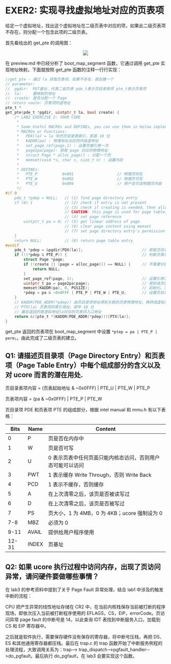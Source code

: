# EXER2: 实现寻找虚拟地址对应的页表项

给定一个虚拟地址，找出这个虚拟地址在二级页表中对应的项，如果此二级页表项不存在，则分配一个包含此项的二级页表。

首先看给出的 get_pte 的调用图：

<center><img src="http://116.62.148.220:8888/lab2_figs/image001.png"></center>

在 preview.md 中已经分析了 boot_map_segment 函数，它通过调用 get_pte 实现地址映射。下面就按照 get_pte 函数的注释一行行实现：

```C
//get_pte - 通过 la 获取页表项，如果不存在，就创建一个
// parameter:
//  pgdir:  PDT基址，代表二级页表 pde_t表示页目录表项 pte_t表示页表项
//  la:     要映射的地址
//  create: 是否分配一个 Page
// return vaule: 页表项的虚地址
pte_t *
get_pte(pde_t *pgdir, uintptr_t la, bool create) {
    /* LAB2 EXERCISE 2: YOUR CODE
     *
     * Some Useful MACROs and DEFINEs, you can use them in below implementation.
     * MACROs or Functions:
     *   PDX(la) = la 中的页目录表索引，即高 10 位
     *   KADDR(pa) : 物理地址对应的内核虚地址
     *   set_page_ref(page,1) : 设置页被引用一次
     *   page2pa(page): 获取 page 对应的物理地址
     *   struct Page * alloc_page() : 分配一个页
     *   memset(void *s, char c, size_t n) : 设置内存
     *
     * DEFINEs:
     *   PTE_P           0x001                   // 物理页存在
     *   PTE_W           0x002                   // 物理页可写
     *   PTE_U           0x004                   // 用户态可读物理页内容
     */
#if 0
    pde_t *pdep = NULL;   // (1) find page directory entry
    if (0) {              // (2) check if entry is not present
                          // (3) check if creating is needed, then alloc page for page table
                          // CAUTION: this page is used for page table, not for common data page
                          // (4) set page reference
        uintptr_t pa = 0; // (5) get linear address of page
                          // (6) clear page content using memset
                          // (7) set page directory entry's permission
    }
    return NULL;          // (8) return page table entry
#endif
    pde_t *pdep = &pgdir[PDX(la)];                          // 获取页目录项
    if (!(*pdep & PTE_P)) {                                 // 判断页表项是否存在
        struct Page *page;
        if (!create || (page = alloc_page()) == NULL) {     // 不需要分配或分配失败
            return NULL;
        }
        set_page_ref(page, 1);                              // 设置引用次数为 1
        uintptr_t pa = page2pa(page);                       // 得到该页的物理地址
        memset(KADDR(pa), 0, PGSIZE);                       // 初始化，清零
        *pdep = pa & ~0x0FFF | PTE_P | PTE_W | PTE_U;       // 设置页目录表项，可读，可写，存在
    }
    // KADDR(PDE_ADDR(*pdep)) 由页目录项地址得到关联的页表物理地址，再转成虚拟地址
    // PTX(la) 页表项的索引地址，即中 10 位
    // 最后返回的是虚拟地址la对应的页表项入口地址
    return &((pte_t *)KADDR(PDE_ADDR(*pdep)))[PTX(la)];
}
```

get_pte 返回的页表项在 boot_map_segment 中设置 `*ptep = pa | PTE_P | perm;`。由此完成了二级页表的建立。

## Q1: 请描述页目录项（Page Directory Entry）和页表项（Page Table Entry）中每个组成部分的含义以及对 ucore 而言的潜在用处.

页目录表项内容 = (页表起始地址 & ~0x0FFF) | PTE_U | PTE_W | PTE_P

页表项内容 = (pa & ~0x0FFF) | PTE_P | PTE_W

页目录项 PDE 和页表项 PTE 的组成部分，根据 intel manual 和 mmu.h 有以下表格：

| Bits  | Name  | Content                                                    |
| ----- | ----- | ---------------------------------------------------------- |
| 0     | P     | 页是否在内存中                                             |
| 1     | W     | 页是否可写                                                 |
| 2     | U     | 0 表示页表中任何页面只能内核态访问，否则用户态可能可以访问 |
| 3     | PWT   | 1 表示缓存 Write Through，否则 Write Back                  |
| 4     | PCD   | 1 表示不缓存，否则缓存                                     |
| 5     | A     | 在上次清零之后，该页是否被读写过                           |
| 6     | D     | 在上次清零之后，该页是否被写过                             |
| 7     | PS    | 页大小，1 为 4MB，0 为 4KB；ucore 强制设为 0               |
| 7-8   | MBZ   | 必须为 0                                                   |
| 9-11  | AVAIL | 提供给用户程序使用                                         |
| 12-31 | INDEX | 页基址                                                     |

## Q2: 如果 ucore 执行过程中访问内存，出现了页访问异常，请问硬件要做哪些事情？

在 lab3 的参考资料中提到了关于 Page Fault 异常处理，结合 lab1 中涉及的触发中断的流程：

CPU 把产生异常的线性地址存储在 CR2 中，在当前内核栈保存当前被打断的程序现场，即依次压入当前被打断程序使用的 EFLAGS，CS，EIP，errorCode。页访问异常 page fault 的中断号是 14，以此查询 IDT 表找到中断服务入口，加载到 CS 和 EIP 寄存器中。

之后就是软件执行，需要保存硬件没有保存的寄存器，将中断号压栈，再把 DS、ES 和其他通用寄存器都压栈。最后在 trap.c 的 trap 函数开始了中断服务例程的处理流程，大致调用关系为：trap--> trap_dispatch-->pgfault_handler-->do_pgfault。最后执行 do_pgfault，在 lab3 会要实现这个函数。
